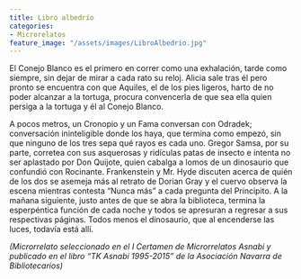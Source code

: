```yaml
---
title: Libro albedrío
categories:
- Microrelatos
feature_image: "/assets/images/LibroAlbedrio.jpg"
---
```


El Conejo Blanco es el primero en correr como una exhalación, tarde como siempre, sin dejar de mirar a cada rato su reloj. Alicia sale tras él pero pronto se encuentra con que Aquiles, el de los pies ligeros, harto de no poder alcanzar a la tortuga, procura convencerla de que sea ella quien persiga a la tortuga y él al Conejo Blanco.

<!-- more -->

A pocos metros, un Cronopio y un Fama conversan con Odradek; conversación ininteligible donde los haya, que termina como empezó, sin que ninguno de los tres sepa qué rayos es cada uno. Gregor Samsa, por su parte, corretea con sus asquerosas y ridículas patas de insecto e intenta no ser aplastado por Don Quijote, quien cabalga a lomos de un dinosaurio que confundió con Rocinante. Frankenstein y Mr. Hyde discuten acerca de quién de los dos se asemeja más al retrato de Dorian Gray y el cuervo observa la escena mientras contesta “Nunca más” a cada pregunta del Principito. A la mañana siguiente, justo antes de que se abra la biblioteca, termina la esperpéntica función de cada noche y todos se apresuran a regresar a sus respectivas páginas.
Todos menos el dinosaurio, que al encenderse las luces, todavía está allí.

*(Microrrelato seleccionado en el I Certamen de Microrrelatos Asnabi y publicado en el libro “TK Asnabi 1995-2015” de la Asociación Navarra de Bibliotecarios)*